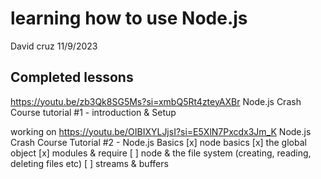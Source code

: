 # learning how to use Node.js

David cruz
11/9/2023

## Completed lessons

https://youtu.be/zb3Qk8SG5Ms?si=xmbQ5Rt4zteyAXBr
Node.js Crash Course tutorial #1 - introduction & Setup

working on
https://youtu.be/OIBIXYLJjsI?si=E5XlN7Pxcdx3Jm_K
Node.js Crash Course Tutorial #2 - Node.js Basics
[x] node basics
[x] the global object
[x] modules & require
[ ] node & the file system (creating, reading, deleting files etc)
[ ] streams & buffers